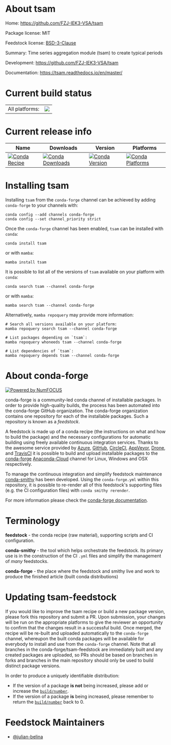About tsam
==========

Home: https://github.com/FZJ-IEK3-VSA/tsam

Package license: MIT

Feedstock license: [BSD-3-Clause](https://github.com/conda-forge/tsam-feedstock/blob/main/LICENSE.txt)

Summary: Time series aggregation module (tsam) to create typical periods

Development: https://github.com/FZJ-IEK3-VSA/tsam

Documentation: https://tsam.readthedocs.io/en/master/

Current build status
====================


<table><tr><td>All platforms:</td>
    <td>
      <a href="https://dev.azure.com/conda-forge/feedstock-builds/_build/latest?definitionId=15976&branchName=main">
        <img src="https://dev.azure.com/conda-forge/feedstock-builds/_apis/build/status/tsam-feedstock?branchName=main">
      </a>
    </td>
  </tr>
</table>

Current release info
====================

| Name | Downloads | Version | Platforms |
| --- | --- | --- | --- |
| [![Conda Recipe](https://img.shields.io/badge/recipe-tsam-green.svg)](https://anaconda.org/conda-forge/tsam) | [![Conda Downloads](https://img.shields.io/conda/dn/conda-forge/tsam.svg)](https://anaconda.org/conda-forge/tsam) | [![Conda Version](https://img.shields.io/conda/vn/conda-forge/tsam.svg)](https://anaconda.org/conda-forge/tsam) | [![Conda Platforms](https://img.shields.io/conda/pn/conda-forge/tsam.svg)](https://anaconda.org/conda-forge/tsam) |

Installing tsam
===============

Installing `tsam` from the `conda-forge` channel can be achieved by adding `conda-forge` to your channels with:

```
conda config --add channels conda-forge
conda config --set channel_priority strict
```

Once the `conda-forge` channel has been enabled, `tsam` can be installed with `conda`:

```
conda install tsam
```

or with `mamba`:

```
mamba install tsam
```

It is possible to list all of the versions of `tsam` available on your platform with `conda`:

```
conda search tsam --channel conda-forge
```

or with `mamba`:

```
mamba search tsam --channel conda-forge
```

Alternatively, `mamba repoquery` may provide more information:

```
# Search all versions available on your platform:
mamba repoquery search tsam --channel conda-forge

# List packages depending on `tsam`:
mamba repoquery whoneeds tsam --channel conda-forge

# List dependencies of `tsam`:
mamba repoquery depends tsam --channel conda-forge
```


About conda-forge
=================

[![Powered by
NumFOCUS](https://img.shields.io/badge/powered%20by-NumFOCUS-orange.svg?style=flat&colorA=E1523D&colorB=007D8A)](https://numfocus.org)

conda-forge is a community-led conda channel of installable packages.
In order to provide high-quality builds, the process has been automated into the
conda-forge GitHub organization. The conda-forge organization contains one repository
for each of the installable packages. Such a repository is known as a *feedstock*.

A feedstock is made up of a conda recipe (the instructions on what and how to build
the package) and the necessary configurations for automatic building using freely
available continuous integration services. Thanks to the awesome service provided by
[Azure](https://azure.microsoft.com/en-us/services/devops/), [GitHub](https://github.com/),
[CircleCI](https://circleci.com/), [AppVeyor](https://www.appveyor.com/),
[Drone](https://cloud.drone.io/welcome), and [TravisCI](https://travis-ci.com/)
it is possible to build and upload installable packages to the
[conda-forge](https://anaconda.org/conda-forge) [Anaconda-Cloud](https://anaconda.org/)
channel for Linux, Windows and OSX respectively.

To manage the continuous integration and simplify feedstock maintenance
[conda-smithy](https://github.com/conda-forge/conda-smithy) has been developed.
Using the ``conda-forge.yml`` within this repository, it is possible to re-render all of
this feedstock's supporting files (e.g. the CI configuration files) with ``conda smithy rerender``.

For more information please check the [conda-forge documentation](https://conda-forge.org/docs/).

Terminology
===========

**feedstock** - the conda recipe (raw material), supporting scripts and CI configuration.

**conda-smithy** - the tool which helps orchestrate the feedstock.
                   Its primary use is in the construction of the CI ``.yml`` files
                   and simplify the management of *many* feedstocks.

**conda-forge** - the place where the feedstock and smithy live and work to
                  produce the finished article (built conda distributions)


Updating tsam-feedstock
=======================

If you would like to improve the tsam recipe or build a new
package version, please fork this repository and submit a PR. Upon submission,
your changes will be run on the appropriate platforms to give the reviewer an
opportunity to confirm that the changes result in a successful build. Once
merged, the recipe will be re-built and uploaded automatically to the
`conda-forge` channel, whereupon the built conda packages will be available for
everybody to install and use from the `conda-forge` channel.
Note that all branches in the conda-forge/tsam-feedstock are
immediately built and any created packages are uploaded, so PRs should be based
on branches in forks and branches in the main repository should only be used to
build distinct package versions.

In order to produce a uniquely identifiable distribution:
 * If the version of a package **is not** being increased, please add or increase
   the [``build/number``](https://docs.conda.io/projects/conda-build/en/latest/resources/define-metadata.html#build-number-and-string).
 * If the version of a package **is** being increased, please remember to return
   the [``build/number``](https://docs.conda.io/projects/conda-build/en/latest/resources/define-metadata.html#build-number-and-string)
   back to 0.

Feedstock Maintainers
=====================

* [@julian-belina](https://github.com/julian-belina/)

